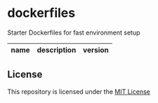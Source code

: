 # dockerfiles
Starter Dockerfiles for fast environment setup

| name | description | version |
| --- | --- | ---|


## License

This repository is licensed under the [MIT License](https://github.com/datascienceucsc/dockerfiles/edit/master/LICENSE.md)
